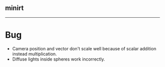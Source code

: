 ## minirt
------------

# Bug
- Camera position and vector don't scale well because of scalar addition instead multiplication.
- Diffuse lights inside spheres work incorrectly.
